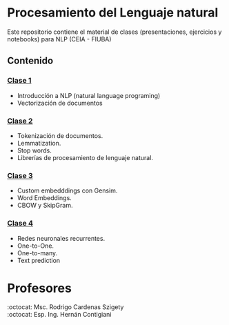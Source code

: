 # Procesamiento del Lenguaje natural
Este repositorio contiene el material de clases (presentaciones, ejercicios y notebooks) para NLP (CEIA - FIUBA)

## Contenido

### [Clase 1](Desafio_1_word2vec.ipynb) 
* Introducción a NLP (natural language programing)
* Vectorización de documentos

### [Clase 2](clase_2/ejercicios/desafio_2ipynb.ipynb) 
* Tokenización de documentos.
* Lemmatization.
* Stop words.
* Librerías de procesamiento de lenguaje natural.

### [Clase 3](clase_3/ejercicios/Desafio_3_Custom_embedding_con_Gensim.ipynb) 
* Custom embedddings con Gensim.
* Word Embeddings.
* CBOW y SkipGram.

### [Clase 4](clase_/ejercicios/Desafio_4_predicción_palabra.ipynb) 
* Redes neuronales recurrentes.
* One-to-One.
* One-to-many.
* Text prediction


# Profesores
:octocat: Msc. Rodrigo Cardenas Szigety\
:octocat: Esp. Ing. Hernán Contigiani